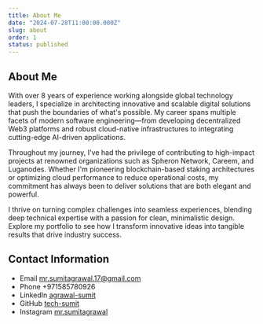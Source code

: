 ```yaml
---
title: About Me
date: "2024-07-28T11:00:00.000Z"
slug: about
order: 1
status: published
---
```


## About Me

With over 8 years of experience working alongside global technology leaders, I specialize in architecting innovative and scalable digital solutions that push the boundaries of what's possible. My career spans multiple facets of modern software engineering—from developing decentralized Web3 platforms and robust cloud-native infrastructures to integrating cutting-edge AI-driven applications.

Throughout my journey, I've had the privilege of contributing to high-impact projects at renowned organizations such as Spheron Network, Careem, and Luganodes. Whether I'm pioneering blockchain-based staking architectures or optimizing cloud performance to reduce operational costs, my commitment has always been to deliver solutions that are both elegant and powerful.

I thrive on turning complex challenges into seamless experiences, blending deep technical expertise with a passion for clean, minimalistic design. Explore my portfolio to see how I transform innovative ideas into tangible results that drive industry success.


## Contact Information

* Email [mr.sumitagrawal.17@gmail.com](mailto:mr.sumitagrawal.17@gmail.com)
* Phone +971585780926
* LinkedIn [agrawal-sumit](https://www.linkedin.com/in/agrawal-sumit/)
* GitHub [tech-sumit](https://github.com/tech-sumit)
* Instagram [mr.sumitagrawal](https://www.instagram.com/mr.sumitagrawal/)